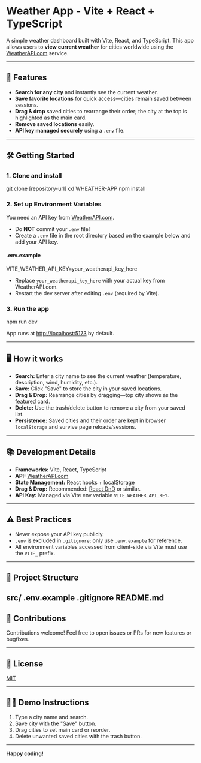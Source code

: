 # Weather App - Vite + React + TypeScript

A simple weather dashboard built with Vite, React, and TypeScript. This app allows users to **view current weather** for cities worldwide using the [WeatherAPI.com](https://www.weatherapi.com/) service.

---

## 🚀 Features

- **Search for any city** and instantly see the current weather.
- **Save favorite locations** for quick access—cities remain saved between sessions.
- **Drag & drop** saved cities to rearrange their order; the city at the top is highlighted as the main card.
- **Remove saved locations** easily.
- **API key managed securely** using a `.env` file.

---

## 🛠️ Getting Started

### 1. Clone and install

git clone [repository-url]
cd WHEATHER-APP
npm install

### 2. Set up Environment Variables

You need an API key from [WeatherAPI.com](https://www.weatherapi.com/).

- Do **NOT** commit your `.env` file!
- Create a `.env` file in the root directory based on the example below and add your API key.

#### .env.example
VITE_WEATHER_API_KEY=your_weatherapi_key_here

- Replace `your_weatherapi_key_here` with your actual key from WeatherAPI.com.
- Restart the dev server after editing `.env` (required by Vite).

### 3. Run the app

npm run dev

App runs at [http://localhost:5173](http://localhost:5173) by default.

---

## 🖥️ How it works

- **Search:** Enter a city name to see the current weather (temperature, description, wind, humidity, etc.).
- **Save:** Click "Save" to store the city in your saved locations.
- **Drag & Drop:** Rearrange cities by dragging—top city shows as the featured card.
- **Delete:** Use the trash/delete button to remove a city from your saved list.
- **Persistence:** Saved cities and their order are kept in browser `localStorage` and survive page reloads/sessions.

---

## 📚 Development Details

- **Frameworks:** Vite, React, TypeScript
- **API:** [WeatherAPI.com](https://www.weatherapi.com/)
- **State Management:** React hooks + localStorage
- **Drag & Drop:** Recommended: [React DnD](https://react-dnd.github.io/react-dnd/about) or similar.
- **API Key:** Managed via Vite env variable `VITE_WEATHER_API_KEY`.

---

## ⚠️ Best Practices

- Never expose your API key publicly.
- `.env` is excluded in `.gitignore`; only use `.env.example` for reference.
- All environment variables accessed from client-side via Vite must use the `VITE_` prefix.

---

## 📂 Project Structure


src/
.env.example 
.gitignore 
README.md 
---

## 🙌 Contributions

Contributions welcome! Feel free to open issues or PRs for new features or bugfixes.

---

## 📝 License

[MIT](LICENSE.txt)

---

## 🧑‍💻 Demo Instructions

1. Type a city name and search.
2. Save city with the "Save" button.
3. Drag cities to set main card or reorder.
4. Delete unwanted saved cities with the trash button.

---

**Happy coding!**


